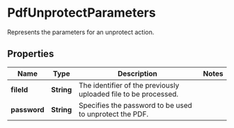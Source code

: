 

# PdfUnprotectParameters

Represents the parameters for an unprotect action.
## Properties

Name | Type | Description | Notes
------------ | ------------- | ------------- | -------------
**fileId** | **String** | The identifier of the previously uploaded file to be processed. | 
**password** | **String** | Specifies the password to be used to unprotect the PDF. | 



